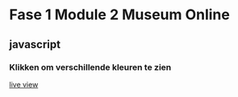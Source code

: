 # Fase 1 Module 2 Museum Online
## javascript 
### Klikken om verschillende kleuren te zien

[live view](http://33662.hosts1.ma-cloud.nl/f1m2js/)
